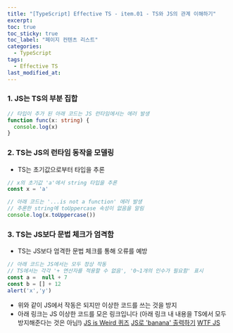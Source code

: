 ```yaml
---
title: "[TypeScript] Effective TS - item.01 - TS와 JS의 관계 이해하기"
excerpt:
toc: true
toc_sticky: true
toc_label: "페이지 컨텐츠 리스트"
categories:
  - TypeScript
tags:
  - Effective TS
last_modified_at:
---
```


### **1. JS는 TS의 부분 집합**

```TypeScript
// 타입이 추가 된 아래 코드는 JS 런타임에서는 에러 발생
function func(x: string) {
  console.log(x)
}
```

### **2. TS는 JS의 런타임 동작을 모델링**

- TS는 초기값으로부터 타입을 추론

```TypeScript
// x의 초기값 'a'에서 string 타입을 추론
const x = 'a'

// 아래 코드는 '...is not a function' 에러 발생
// 추론한 string에 toUppercase 속성이 없음을 알림
console.log(x.toUppercase())
```

### **3. TS는 JS보다 문법 체크가 엄격함**

- TS는 JS보다 엄격한 문법 체크를 통해 오류를 예방

```TypeScript
// 아래 코드는 JS에서는 모두 정상 작동
// TS에서는 각각 '+ 연산자를 적용할 수 없음', '0~1개의 인수가 필요함' 표시
const a =  null + 7
const b = [] + 12
alert('x','y')
```

- 위와 같이 JS에서 작동은 되지만 이상한 코드를 쓰는 것을 방지
- 아래 링크는 JS 이상한 코드를 모은 링크입니다
  (아래 링크 내 내용을 TS에서 모두 방지해준다는 것은 아님!)
  [JS is Weird 퀴즈](https://velog.io/@jungsangu/JS-Is-Weird)
  [JS로 'banana' 출력하기](https://m.blog.naver.com/dlaxodud2388/222189731481)
  [WTF JS](https://github.com/denysdovhan/wtfjs)
